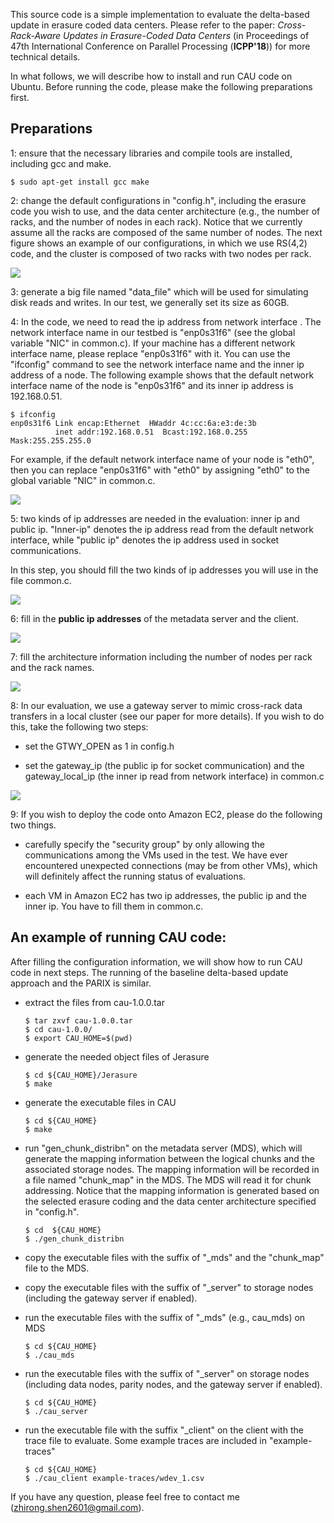 This source code is a simple implementation to evaluate the delta-based update in erasure coded data centers. Please refer to the paper: *Cross-Rack-Aware Updates in Erasure-Coded Data Centers* (in Proceedings of 47th International Conference on Parallel Processing (**ICPP'18**)) for more technical details. 

In what follows, we will describe how to install and run CAU code on Ubuntu. Before running the code, please make the following preparations first. 



## Preparations 

1: ensure that the necessary libraries and compile tools are installed, including gcc and make. 

```
$ sudo apt-get install gcc make
```
2: change the default configurations in "config.h", including the erasure code you wish to use, and the data center architecture (e.g., the number of racks, and the number of nodes in each rack). Notice that we currently assume all the racks are composed of the same number of nodes. The next figure shows an example of our configurations, in which we use RS(4,2) code, and the cluster is composed of two racks with two nodes per rack. 

![](https://i.imgur.com/YDgpZHW.png)



3: generate a big file named "data\_file" which will be used for simulating disk reads and writes. In our test, we generally set its size as 60GB. 

4: In the code, we need to read the ip address from network interface . The network interface name in our testbed is "enp0s31f6" (see the global variable "NIC" in common.c). If your machine has a different network interface name, please replace "enp0s31f6" with it. You can use the "ifconfig" command to see the network interface name and the inner ip address of a node. The following example shows that the default network interface name of the node is "enp0s31f6" and its inner ip address is 192.168.0.51. 

```
$ ifconfig
enp0s31f6 Link encap:Ethernet  HWaddr 4c:cc:6a:e3:de:3b  
          inet addr:192.168.0.51  Bcast:192.168.0.255  Mask:255.255.255.0
```

For example, if the default network interface name of your node is "eth0", then you can replace "enp0s31f6" with "eth0" by assigning "eth0" to the global variable "NIC" in common.c. 

![](https://i.imgur.com/P7PqwCu.png)



5: two kinds of ip addresses are needed in the evaluation: inner ip and public ip. "Inner-ip" denotes the ip address read from the default network interface, while "public ip" denotes the ip address used in socket communications. 

In this step, you should fill the two kinds of ip addresses you will use in the file common.c. 

![](https://i.imgur.com/P7PqwCu.png)



6: fill in the **public ip addresses** of the metadata server and the client. 

![](https://i.imgur.com/P7PqwCu.png)



7: fill the architecture information including the number of nodes per rack and the rack names.

![](https://i.imgur.com/P7PqwCu.png)



8: In our evaluation, we use a gateway server to mimic cross-rack data transfers in a local cluster (see our paper for more details). If you wish to do this, take the following two steps: 

   * set the GTWY\_OPEN as 1 in config.h 

   * set the gateway\_ip (the public ip for socket communication) and the gateway\_local_ip (the inner ip read from network interface) in common.c 

![](https://i.imgur.com/P7PqwCu.png)



9: If you wish to deploy the code onto Amazon EC2, please do the following two things. 

   * carefully specify the "security group" by only allowing the communications among the VMs used in the test. We have ever encountered unexpected connections (may be from other VMs), which will definitely affect the running status of evaluations. 

   * each VM in Amazon EC2 has two ip addresses, the public ip and the inner ip. You have to fill them in common.c.

     

## An example of running CAU code: 

After filling the configuration information, we will show how to run CAU code in next steps. The running of the baseline delta-based update approach and the PARIX is similar. 

- extract the files from cau-1.0.0.tar

  ``` 
  $ tar zxvf cau-1.0.0.tar
  $ cd cau-1.0.0/
  $ export CAU_HOME=$(pwd)
  ```

- generate the needed object files of Jerasure 

  ```
  $ cd ${CAU_HOME}/Jerasure
  $ make
  ```

- generate the executable files in CAU  

  ```
  $ cd ${CAU_HOME}
  $ make
  ```

- run "gen\_chunk_distribn" on the metadata server (MDS), which will generate the mapping information between the logical chunks and the associated storage nodes. The mapping information will be recorded in a file named "chunk\_map" in the MDS. The MDS will read it for chunk addressing. Notice that the mapping information is generated based on the selected erasure coding and the data center architecture specified in "config.h". 

  ```
  $ cd  ${CAU_HOME}
  $ ./gen_chunk_distribn
  ```

- copy the executable files with the suffix of "\_mds" and the "chunk\_map" file to the MDS. 

- copy the executable files with the suffix of "\_server" to storage nodes (including the gateway server if enabled). 

- run the executable files with the suffix of "\_mds" (e.g., cau\_mds) on MDS

  ```
  $ cd ${CAU_HOME}
  $ ./cau_mds
  ```

- run the executable files with the suffix of "\_server" on storage nodes (including data nodes, parity nodes, and the gateway server if enabled). 

  ```
  $ cd ${CAU_HOME}
  $ ./cau_server
  ```

- run the executable file with the suffix "\_client" on the client with the trace file to evaluate. Some example traces are included in "example-traces"

  ```
  $ cd ${CAU_HOME}
  $ ./cau_client example-traces/wdev_1.csv
  ```

If you have any question, please feel free to contact me (zhirong.shen2601@gmail.com). 
